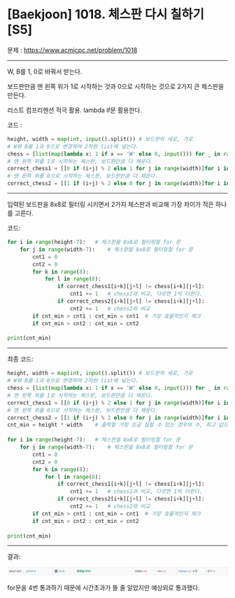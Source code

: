 # [Baekjoon] 1018. 체스판 다시 칠하기[S5]

문제 : https://www.acmicpc.net/problem/1018

---

W, B를 1, 0로 바꿔서 받는다.

보드판만큼 맨 왼쪽 위가 1로 시작하는 것과 0으로 시작하는 것으로 2가지 큰 체스판을 만든다.

리스트 컴프리헨션 적극 활용. lambda if문 활용한다.

코드 :

```python
height, width = map(int, input().split()) # 보드판의 세로, 가로
# W와 B를 1과 0으로 변경하여 2차원 list에 넣는다.
chess = [list(map(lambda x: 1 if x == 'W' else 0, input())) for _ in range(height)] 
# 맨 왼쪽 위를 1로 시작하는 체스판, 보드판만큼 다 채운다.
correct_chess1 = [[0 if (i+j) % 2 else 1 for j in range(width)]for i in range(height)]  
# 맨 왼쪽 위를 0으로 시작하는 체스판, 보드판만큼 다 채운다.
correct_chess2 = [[1 if (i+j) % 2 else 0 for j in range(width)]for i in range(height)]  
```

---

입력된 보드판을 8x8로 필터링 시키면서 2가지 체스판과 비교해 가장 차이가 적은 하나를 고른다.

코드:

```python
for i in range(height-7):   # 체스판을 8x8로 필터링할 for 문
    for j in range(width-7):    # 체스판을 8x8로 필터링할 for 문
        cnt1 = 0 
        cnt2 = 0
        for k in range(8):
            for l in range(8):
                if correct_chess1[i+k][j+l] != chess[i+k][j+l]:
                    cnt1 += 1   # chess1과 비교, 다르면 1씩 더한다.
                if correct_chess2[i+k][j+l] != chess[i+k][j+l]:
                    cnt2 += 1   # chess2와 비교
        if cnt_min > cnt1 : cnt_min = cnt1  # 가장 효율적인지 체크
        if cnt_min > cnt2 : cnt_min = cnt2

print(cnt_min)
```

---

최종 코드:

```python
height, width = map(int, input().split()) # 보드판의 세로, 가로
# W와 B를 1과 0으로 변경하여 2차원 list에 넣는다.
chess = [list(map(lambda x: 1 if x == 'W' else 0, input())) for _ in range(height)] 
# 맨 왼쪽 위를 1로 시작하는 체스판, 보드판만큼 다 채운다.
correct_chess1 = [[0 if (i+j) % 2 else 1 for j in range(width)]for i in range(height)]  
# 맨 왼쪽 위를 0으로 시작하는 체스판, 보드판만큼 다 채운다.
correct_chess2 = [[1 if (i+j) % 2 else 0 for j in range(width)]for i in range(height)]  
cnt_min = height * width    # 출력할 가장 조금 칠할 수 있는 경우의 수, 최고 값으로 초기화

for i in range(height-7):   # 체스판을 8x8로 필터링할 for 문
    for j in range(width-7):    # 체스판을 8x8로 필터링할 for 문
        cnt1 = 0 
        cnt2 = 0
        for k in range(8):
            for l in range(8):
                if correct_chess1[i+k][j+l] != chess[i+k][j+l]:
                    cnt1 += 1   # chess1과 비교, 다르면 1씩 더한다.
                if correct_chess2[i+k][j+l] != chess[i+k][j+l]:
                    cnt2 += 1   # chess2와 비교
        if cnt_min > cnt1 : cnt_min = cnt1  # 가장 효율적인지 체크
        if cnt_min > cnt2 : cnt_min = cnt2

print(cnt_min)
```



---

결과:

![image-20220131233647751](S5_1018.assets/image-20220131233647751.png)

for문을 4번 통과하기 때문에 시간초과가 뜰 줄 알았지만 예상외로 통과했다.